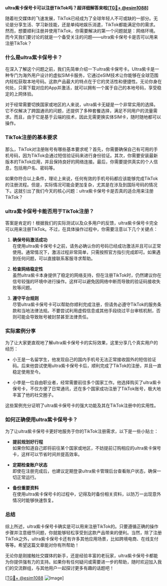 **ultra紫卡保号卡可以注册TikTok吗？超详细解答来啦[[TG💪+ @esim1088](https://t.me/s/esim1088)]**

随着社交媒体的飞速发展，TikTok已经成为了全球年轻人不可或缺的一部分。无论是分享生活、学习新技能，还是单纯地娱乐消遣，TikTok都能满足你的需求。然而，想要顺利注册并使用TikTok，你需要解决的第一个问题就是：网络环境。而今天我们要讨论的就是一个备受关注的问题——ultra紫卡保号卡是否可以用来注册TikTok？

### 什么是ultra紫卡保号卡？

在深入了解这个问题之前，我们先简单介绍一下ultra紫卡保号卡。Ultra紫卡是一种专门为海外用户设计的虚拟SIM卡服务，它通过eSIM技术让你能够在全球范围内轻松获取本地号码。这款产品最大的特点在于它的灵活性和便捷性。无论你身在何处，只需下载对应的App并激活，就可以拥有一个属于自己的本地号码，享受稳定的上网体验。

对于经常需要切换国家或地区的人来说，ultra紫卡无疑是一个非常实用的选择。它不仅解决了跨国通讯的问题，还提供了多种套餐选择，满足不同用户的流量需求。而且，由于它是基于云端的技术，因此无需更换实体SIM卡，随时随地都可以操作。

### TikTok注册的基本要求

那么，TikTok对注册账号有哪些基本要求呢？首先，你需要确保自己有可用的手机号码，因为TikTok会通过短信验证码来进行身份验证。其次，你需要安装最新版本的TikTok应用，并且保持良好的网络连接。最后，你需要提供真实的个人信息，包括用户名、密码等。

如果你符合以上条件，理论上来说，任何有效的手机号码都应该能够完成TikTok的注册流程。但是，实际情况可能会更加复杂，尤其是在涉及到国际号码的情况下。这就引出了我们今天的核心问题：ultra紫卡保号卡是否真的适合用来注册TikTok？

### ultra紫卡保号卡能否用于TikTok注册？

答案是肯定的！根据我们的实际测试以及众多用户的反馈，ultra紫卡保号卡完全可以用来注册TikTok。不过，在具体操作过程中，你需要注意以下几个关键点：

1. **确保号码激活成功**  
   在使用ultra紫卡保号卡之前，请务必确认你的号码已经成功激活并且可以正常使用。通常情况下，激活过程非常简单，只需按照官方指引完成即可。如果遇到任何问题，可以直接联系客服寻求帮助。

2. **检查网络稳定性**  
   虽然ultra紫卡本身提供了稳定的网络支持，但在注册TikTok时，仍然建议你在信号较强的环境中进行操作。这样可以避免因网络中断而导致的验证码接收失败等问题。

3. **遵守平台规则**  
   尽管ultra紫卡保号卡可以帮助你顺利完成注册，但请务必遵守TikTok的服务条款和当地法律法规。不要尝试利用虚假信息或其他手段绕过平台审核机制，否则可能会导致账号被封禁甚至法律责任。

### 实际案例分享

为了让大家更直观地了解ultra紫卡保号卡的实际效果，这里分享几个真实用户的经历：

- 小王是一名留学生，他发现自己的国内手机号无法正常接收国外的短信验证码。后来他尝试使用ultra紫卡保号卡后，顺利完成了TikTok的注册，并且一直稳定使用至今。
  
- 小李是一位自由职业者，经常需要前往多个国家工作。他选择购买了ultra紫卡保号卡，不仅方便了日常通讯，还在多个国家成功注册了TikTok账号，极大地丰富了他的社交圈子。

这些案例充分证明了ultra紫卡保号卡的强大功能及其在TikTok注册中的实用性。

### 如何正确使用ultra紫卡保号卡？

为了让ultra紫卡保号卡更好地服务于你的TikTok注册需求，以下是一些小贴士：

- **提前规划好行程**  
  如果你知道自己即将前往某个国家或地区，不妨提前订购相应的ultra紫卡保号卡，这样可以节省时间并提高效率。

- **定期检查账户状态**  
  即使在注册完成后，也建议定期登录ultra紫卡管理后台查看账户状态，确保一切正常运行。

- **备份重要资料**  
  在使用ultra紫卡保号卡的过程中，记得及时备份相关资料，以防万一出现意外情况时能够快速恢复。

### 总结

综上所述，ultra紫卡保号卡确实是可以用来注册TikTok的。只要遵循正确的操作步骤并注意细节问题，你就能够轻松享受到这款产品带来的便利。当然，除了注册TikTok之外，ultra紫卡保号卡还有许多其他应用场景，比如跨境电商、在线支付等等。希望这篇文章能对你有所帮助！

无论你是刚接触社交媒体的新手，还是经验丰富的老玩家，ultra紫卡保号卡都能为你提供强有力的支持。如果你有任何疑问或需要进一步的帮助，随时欢迎加入我们的交流群组，与其他用户一起探讨更多有趣的话题吧！

[[TG💪+ @esim1088](https://t.me/s/esim1088) ![Image](https://i.postimg.cc/4NQfJmqS/Snipaste-2025-05-13-00-14-12.png)]